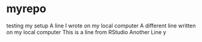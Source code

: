 # myrepo
testing my setup
A line I wrote on my local computer
A different line written on my local computer
This is a line from RStudio
Another Line
y
